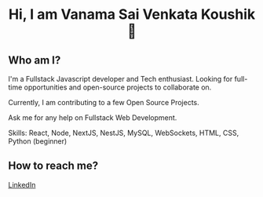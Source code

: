 <h1 align="center">Hi, I am Vanama Sai Venkata Koushik 👋</h1>


## Who am I?
I'm a Fullstack Javascript developer and Tech enthusiast.
Looking for full-time opportunities and open-source projects to collaborate on.

Currently, I am contributing to a few Open Source Projects.

Ask me for any help on Fullstack Web Development.

Skills: React, Node, NextJS, NestJS, MySQL, WebSockets, HTML, CSS, Python (beginner)

## How to reach me?

<p align="left">
   <a target="_blank" href="https://www.linkedin.com/in/koushikvsv/">LinkedIn</a>
</p>

<!--
**KoushikVanama/KoushikVanama** is a ✨ _special_ ✨ repository because its `README.md` (this file) appears on your GitHub profile.

Here are some ideas to get you started:

- 🔭 I’m currently working on ...
- 🌱 I’m currently learning ...
- 👯 I’m looking to collaborate on ...
- 🤔 I’m looking for help with ...
- 💬 Ask me about ...
- 📫 How to reach me: ...
- 😄 Pronouns: ...
- ⚡ Fun fact: ...
-->
